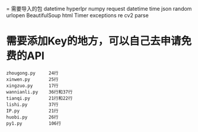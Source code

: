 =
	需要导入的包
	datetime
	hyperlpr
	numpy
	request
	datetime
	time
	json
	random
	urlopen
	BeautifulSoup
	html
	Timer
	exceptions
	re
	cv2
	parse


需要添加Key的地方，可以自己去申请免费的API
=
	zhougong.py     24行
	xinwen.py       25行
	xingzuo.py      17行
	wannianli.py    36行和37行
	tianqi.py       21行和22行
	lishi.py        37行
	IP.py           21行
	huobi.py        26行
	py1.py          106行